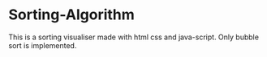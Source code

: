 # Sorting-Algorithm

This is a sorting visualiser made with html css and java-script.
Only bubble sort is implemented.
